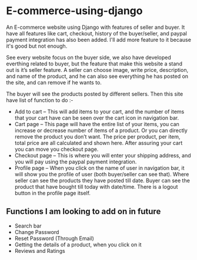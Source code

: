 # E-commerce-using-django
An E-commerce website using Django with features of seller and buyer. It have all features like cart, checkout, history of the buyer/seller, and paypal payment integration has also been added. I'll add more feature to it because it's good but not enough.

See every website focus on the buyer side, we also have developed everthing related to buyer, 
but the feature that make this website a stand out is it’s seller feature. A seller can choose image, write price, description, and name of the product, and he can also see everything he has posted on the site, and can remove if he wants to.

The buyer will see the products posted by different sellers. Then this site have list of function to do	 :-

-	Add to cart – This will add items to your cart, and the number of items that your cart have can be seen over the cart icon in navigation bar.
-	Cart page – This page will have the entire list of your items, you can increase or decrease number of items of a product. Or you can directly remove the product you don’t want. The price per product, per item, total price are all calculated and shown here. After assuring your cart you can move you checkout page.
-	Checkout page – This is where you will enter your shipping address, and you will pay using the paypal payment integration.
-	Profile page – When you click on the name of user in navigation bar, it will show you the profile of user (both buyer/seller can see that). Where seller can see the products they have posted till date. Buyer can see the product that have bought till today with date/time. There is a logout button in the profile page itself.


## Functions I am looking to add on in future
- Search bar
- Change Password
- Reset Password (Through Email)
- Getting the details of a product, when you click on it
- Reviews and Ratings

```

